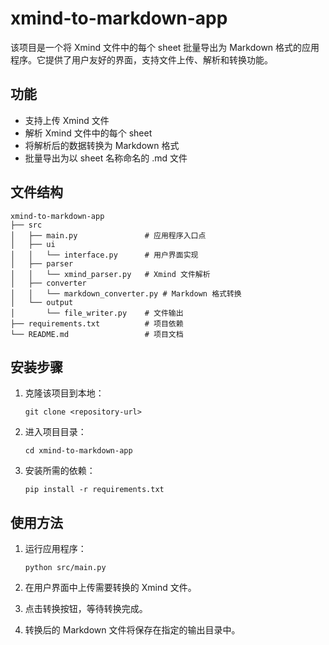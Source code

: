 # xmind-to-markdown-app

该项目是一个将 Xmind 文件中的每个 sheet 批量导出为 Markdown 格式的应用程序。它提供了用户友好的界面，支持文件上传、解析和转换功能。

## 功能

- 支持上传 Xmind 文件
- 解析 Xmind 文件中的每个 sheet
- 将解析后的数据转换为 Markdown 格式
- 批量导出为以 sheet 名称命名的 .md 文件

## 文件结构

```
xmind-to-markdown-app
├── src
│   ├── main.py               # 应用程序入口点
│   ├── ui
│   │   └── interface.py      # 用户界面实现
│   ├── parser
│   │   └── xmind_parser.py   # Xmind 文件解析
│   ├── converter
│   │   └── markdown_converter.py # Markdown 格式转换
│   └── output
│       └── file_writer.py    # 文件输出
├── requirements.txt          # 项目依赖
└── README.md                 # 项目文档
```

## 安装步骤

1. 克隆该项目到本地：
   ```
   git clone <repository-url>
   ```

2. 进入项目目录：
   ```
   cd xmind-to-markdown-app
   ```

3. 安装所需的依赖：
   ```
   pip install -r requirements.txt
   ```

## 使用方法

1. 运行应用程序：
   ```
   python src/main.py
   ```

2. 在用户界面中上传需要转换的 Xmind 文件。

3. 点击转换按钮，等待转换完成。

4. 转换后的 Markdown 文件将保存在指定的输出目录中。